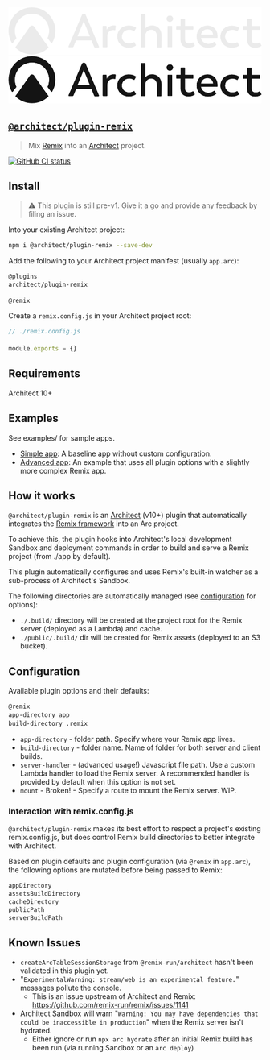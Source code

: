 ![Architect logo](https://github.com/architect/assets.arc.codes/raw/main/public/architect-logo-light-500b%402x.png#gh-dark-mode-only)
![Architect logo](https://github.com/architect/assets.arc.codes/raw/main/public/architect-logo-500b%402x.png#gh-light-mode-only)

## [`@architect/plugin-remix`](https://www.npmjs.com/package/@architect/plugin-remix)

> Mix [Remix](https://remix.run) into an [Architect](https://arc.codes) project.

[![GitHub CI status](https://github.com/architect/plugin-remix/workflows/Node%20CI/badge.svg)](https://github.com/architect/plugin-remix/actions?query=workflow%3A%22Node+CI%22)

## Install

> ⚠️  This plugin is still pre-v1. Give it a go and provide any feedback by filing an issue.

Into your existing Architect project:

```sh
npm i @architect/plugin-remix --save-dev
```

Add the following to your Architect project manifest (usually `app.arc`):

```arc
@plugins
architect/plugin-remix

@remix
```

Create a `remix.config.js` in your Architect project root:

```js
// ./remix.config.js

module.exports = {}
```

## Requirements

Architect 10+

## Examples

See examples/ for sample apps.

- [Simple app](https://github.com/architect/plugin-remix/tree/main/examples/simple): A baseline app without custom configuration.
- [Advanced app](https://github.com/architect/plugin-remix/tree/main/examples/advanced): An example that uses all plugin options with a slightly more complex Remix app.

## How it works

`@architect/plugin-remix` is an [Architect](https://arc.codes) (v10+) plugin that automatically integrates the [Remix framework](https://remix.run) into an Arc project.

To achieve this, the plugin hooks into Architect's local development Sandbox and deployment commands in order to build and serve a Remix project (from ./app by default).

This plugin automatically configures and uses Remix's built-in watcher as a sub-process of Architect's Sandbox.

The following directories are automatically managed (see [configuration](#configuration) for options):

- `./.build/` directory will be created at the project root for the Remix server (deployed as a Lambda) and cache.
- `./public/.build/` dir will be created for Remix assets (deployed to an S3 bucket).

## Configuration

Available plugin options and their defaults:

```sh
@remix
app-directory app
build-directory .remix
```

- `app-directory` - folder path. Specify where your Remix app lives.
- `build-directory` - folder name. Name of folder for both server and client builds.
- `server-handler` - (advanced usage!) Javascript file path. Use a custom Lambda handler to load the Remix server. A recommended handler is provided by default when this option is not set.
- `mount` - Broken! - Specify a route to mount the Remix server. WIP.

### Interaction with remix.config.js

`@architect/plugin-remix` makes its best effort to respect a project's existing remix.config.js, but does control Remix build directories to better integrate with Architect.

Based on plugin defaults and plugin configuration (via `@remix` in `app.arc`), the following options are mutated before being passed to Remix:

```
appDirectory
assetsBuildDirectory
cacheDirectory
publicPath
serverBuildPath
```

## Known Issues

- `createArcTableSessionStorage` from `@remix-run/architect` hasn't been validated in this plugin yet.
- "`ExperimentalWarning: stream/web is an experimental feature.`" messages pollute the console.
  - This is an issue upstream of Architect and Remix: https://github.com/remix-run/remix/issues/1141
- Architect Sandbox will warn "`Warning: You may have dependencies that could be inaccessible in production`" when the Remix server isn't hydrated.
  - Either ignore or run `npx arc hydrate` after an initial Remix build has been run (via running Sandbox or an `arc deploy`)
